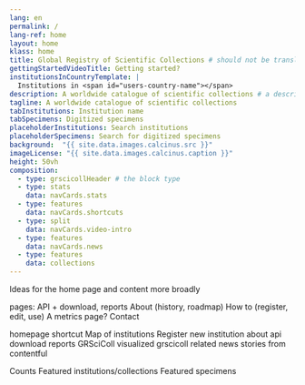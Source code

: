 ```yaml
---
lang: en
permalink: /
lang-ref: home
layout: home
klass: home
title: Global Registry of Scientific Collections # should not be translated
gettingStartedVideoTitle: Getting started?
institutionsInCountryTemplate: |
  Institutions in <span id="users-country-name"></span>
description: A worldwide catalogue of scientific collections # a descripton for the head element
tagline: A worldwide catalogue of scientific collections
tabInstitutions: Institution name
tabSpecimens: Digitized specimens
placeholderInstitutions: Search institutions
placeholderSpecimens: Search for digitized specimens
background:  "{{ site.data.images.calcinus.src }}"
imageLicense: "{{ site.data.images.calcinus.caption }}"
height: 50vh
composition:
  - type: grscicollHeader # the block type
  - type: stats
    data: navCards.stats
  - type: features
    data: navCards.shortcuts
  - type: split
    data: navCards.video-intro
  - type: features
    data: navCards.news
  - type: features
    data: collections
---
```


Ideas for the home page and content more broadly

pages: 
API + download, reports
About (history, roadmap)
How to (register, edit, use)
A metrics page?
Contact

homepage shortcut
  Map of institutions
  Register new institution
  about
  api
  download reports
  GRSciColl visualized
  grscicoll related news stories from contentful

Counts
Featured institutions/collections
Featured specimens

